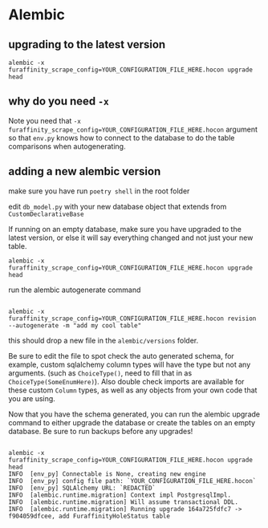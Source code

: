 # Alembic

## upgrading to the latest version

```plaintext
alembic -x furaffinity_scrape_config=YOUR_CONFIGURATION_FILE_HERE.hocon upgrade head
```

## why do you need `-x`

Note you need that `-x furaffinity_scrape_config=YOUR_CONFIGURATION_FILE_HERE.hocon` argument so that `env.py` knows how to connect to the database to do the table comparisons when autogenerating.

## adding a new alembic version

make sure you have run `poetry shell` in the root folder

edit `db_model.py` with your new database object that extends from `CustomDeclarativeBase`

If running on an empty database, make sure you have upgraded to the latest version, or else it will say everything changed and not just your new table.

```plaintext
alembic -x furaffinity_scrape_config=YOUR_CONFIGURATION_FILE_HERE.hocon upgrade head
```

run the alembic autogenerate command

```plaintext

alembic -x furaffinity_scrape_config=YOUR_CONFIGURATION_FILE_HERE.hocon revision --autogenerate -m "add my cool table"

```

this should drop a new file in the `alembic/versions` folder.

Be sure to edit the file to spot check the auto generated schema, for example, custom sqlalchemy column types will have the type but not any arguments. (such as `ChoiceType()`, need to fill that in as `ChoiceType(SomeEnumHere)`). Also double check imports are available for these custom `Column` types, as well as any objects from your own code that you are using.

Now that you have the schema generated, you can run the alembic upgrade command to either upgrade the database or create the tables on an empty database. Be sure to run backups before any upgrades!

```plaintext

alembic -x furaffinity_scrape_config=YOUR_CONFIGURATION_FILE_HERE.hocon upgrade head
INFO  [env_py] Connectable is None, creating new engine
INFO  [env_py] config file path: `YOUR_CONFIGURATION_FILE_HERE.hocon`
INFO  [env_py] SQLAlchemy URL: `REDACTED`
INFO  [alembic.runtime.migration] Context impl PostgresqlImpl.
INFO  [alembic.runtime.migration] Will assume transactional DDL.
INFO  [alembic.runtime.migration] Running upgrade 164a725fdfc7 -> f904059dfcee, add FuraffinityHoleStatus table

```
